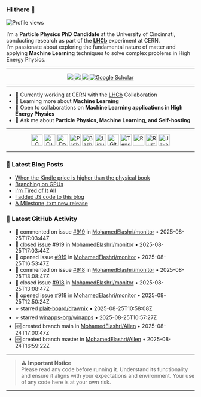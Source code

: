 ### Hi there 👋

<p align="left">
  <img src="https://komarev.com/ghpvc/?username=MohamedElashri&style=flat-square" alt="Profile views" />
</p>

I’m a **Particle Physics PhD Candidate** at the University of Cincinnati, conducting research as part of the **[LHCb](https://home.cern/science/experiments/lhcb)** experiment at CERN.  
I’m passionate about exploring the fundamental nature of matter and applying **Machine Learning** techniques to solve complex problems in High Energy Physics.

---

<p align="center">
  <a href="https://melashri.net/">
    <img src="https://img.shields.io/badge/Website-melashri.net-blue?logo=google-chrome&logoColor=white" />
  </a>
  <a href="https://linkedin.com/in/elashri">
    <img src="https://img.shields.io/badge/LinkedIn-elashri-blue?logo=linkedin&logoColor=white" />
  </a>
  <a href="https://keybase.io/melashri">
    <img src="https://img.shields.io/badge/Keybase-melashri-orange?logo=keybase&logoColor=white" />
  </a>
  <a href="https://scholar.google.com/citations?user=XtPg3SIAAAAJ&hl=en">
    <img src="https://img.shields.io/badge/Google%20Scholar-Profile-blue?logo=google-scholar" alt="Google Scholar"/>
  </a>

</p>

---

- 🔭 Currently working at CERN with the [LHCb](https://home.cern/science/experiments/lhcb) Collaboration  
- 🌱 Learning more about **Machine Learning**  
- 👯 Open to collaborations on **Machine Learning applications in High Energy Physics**  
- 💬 Ask me about **Particle Physics, Machine Learning, and Self-hosting**  

---


<div align="center">
  <img src="https://profilinator.rishav.dev/skills-assets/c-original.svg" alt="C" height="30" />
  <img src="https://profilinator.rishav.dev/skills-assets/cplusplus-original.svg" alt="C++" height="30" />
  <img src="https://profilinator.rishav.dev/skills-assets/docker-original-wordmark.svg" alt="Docker" height="30" />
  <img src="https://profilinator.rishav.dev/skills-assets/python-original.svg" alt="Python" height="30" />
  <img src="https://profilinator.rishav.dev/skills-assets/gnu_bash-icon.svg" alt="Bash" height="30" />
  <img src="https://profilinator.rishav.dev/skills-assets/linux-original.svg" alt="Linux" height="30" />
  <img src="https://profilinator.rishav.dev/skills-assets/git-scm-icon.svg" alt="Git" height="30" />
  <img src="https://profilinator.rishav.dev/skills-assets/tensorflow-icon.svg" alt="TensorFlow" height="30" />
  <img src="https://profilinator.rishav.dev/skills-assets/r.svg" alt="R" height="30" />
  <img src="https://profilinator.rishav.dev/skills-assets/rust-plain.svg" alt="Rust" height="30" />
  <img src="https://profilinator.rishav.dev/skills-assets/javascript-original.svg" alt="JavaScript" height="30" />
</div>

---

### 📌 Latest Blog Posts
<!-- BLOG-POST-LIST:START -->

- [When the Kindle price is higher than the physical book](https://blog.melashri.net/when-the-kindle-price-is-higher-than-the-physical-book/)
- [Branching on GPUs](https://blog.melashri.net/branching-on-gpus/)
- [I'm Tired of It All](https://blog.melashri.net/im-tired-of-it-all/)
- [I added JS code to this blog](https://blog.melashri.net/i-added-js-code-to-this-blog/)
- [A Milestone, txm new release](https://blog.melashri.net/a-milestone-txm-new-release/)

<!-- BLOG-POST-LIST:END -->

### 📌 Latest GitHub Activity
<!-- ACTIVITY:START -->
- 💬 commented on issue [#919](https://github.com/MohamedElashri/monitor/issues/919) in [MohamedElashri/monitor](https://github.com/MohamedElashri/monitor) • 2025-08-25T17:03:44Z
- 🐛 closed issue [#919](https://github.com/MohamedElashri/monitor/issues/919) in [MohamedElashri/monitor](https://github.com/MohamedElashri/monitor) • 2025-08-25T17:03:44Z
- 🐛 opened issue [#919](https://github.com/MohamedElashri/monitor/issues/919) in [MohamedElashri/monitor](https://github.com/MohamedElashri/monitor) • 2025-08-25T16:53:47Z
- 💬 commented on issue [#918](https://github.com/MohamedElashri/monitor/issues/918) in [MohamedElashri/monitor](https://github.com/MohamedElashri/monitor) • 2025-08-25T13:08:47Z
- 🐛 closed issue [#918](https://github.com/MohamedElashri/monitor/issues/918) in [MohamedElashri/monitor](https://github.com/MohamedElashri/monitor) • 2025-08-25T13:08:47Z
- 🐛 opened issue [#918](https://github.com/MohamedElashri/monitor/issues/918) in [MohamedElashri/monitor](https://github.com/MohamedElashri/monitor) • 2025-08-25T12:50:24Z
- ⭐ starred [plait-board/drawnix](https://github.com/plait-board/drawnix) • 2025-08-25T10:58:08Z
- ⭐ starred [winapps-org/winapps](https://github.com/winapps-org/winapps) • 2025-08-25T10:57:27Z
- 🆕 created branch main in [MohamedElashri/Allen](https://github.com/MohamedElashri/Allen) • 2025-08-24T17:00:47Z
- 🆕 created branch master in [MohamedElashri/Allen](https://github.com/MohamedElashri/Allen) • 2025-08-24T16:59:22Z
<!-- ACTIVITY:END -->

---

> ⚠️ **Important Notice**  
> Please read any code before running it. Understand its functionality and ensure it aligns with your expectations and environment. Your use of any code here is at your own risk.

---

